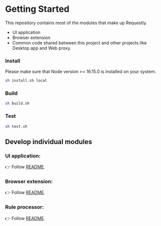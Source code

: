 # Getting Started

This repository contains most of the modules that make up Requestly.

- UI application
- Browser extension
- Common code shared between this project and other projects like Desktop app and Web proxy.

### Install

Please make sure that Node version >= 16.15.0 is installed on your system.

```sh
sh install.sh local
```    

### Build

```sh
sh build.sh    
```

### Test

```sh 
sh test.sh
```

## Develop individual modules

### UI application:

👉 Follow [README](./app/README.md).

### Browser extension:

👉 Follow [README](./browser-extension/README.md).

### Rule processor:

👉 Follow [README](./common/rule-processor/README.md).
